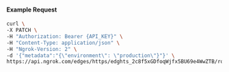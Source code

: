 <!-- Code generated for API Clients. DO NOT EDIT. -->

#### Example Request

```bash
curl \
-X PATCH \
-H "Authorization: Bearer {API_KEY}" \
-H "Content-Type: application/json" \
-H "Ngrok-Version: 2" \
-d '{"metadata":"{\"environment\": \"production\"}"}' \
https://api.ngrok.com/edges/https/edghts_2c8f5xGDfoqWjfx5BU69e4WwZTB/routes/edghtsrt_2c8f5w1RbwGE8t63kmKz0bVIapz
```

